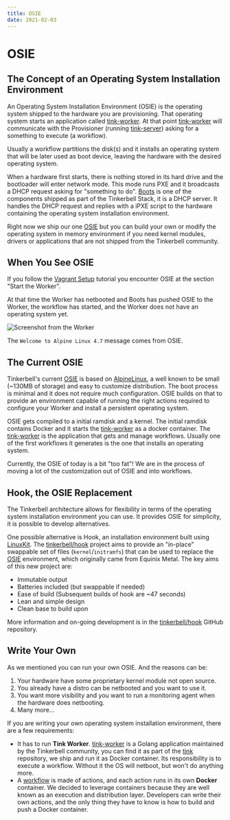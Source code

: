 ```yaml
---
title: OSIE
date: 2021-02-03
---
```


# OSIE

## The Concept of an Operating System Installation Environment

An Operating System Installation Environment (OSIE) is the operating system shipped to the hardware you are provisioning.
That operating system starts an application called [tink-worker].
At that point [tink-worker] will communicate with the Provisioner (running [tink-server]) asking for a something to execute (a workflow).

Usually a workflow partitions the disk(s) and it installs an operating system that will be later used as boot device, leaving the hardware with the desired operating system.

When a hardware first starts, there is nothing stored in its hard drive and the bootloader will enter network mode.
This mode runs PXE and it broadcasts a DHCP request asking for "something to do".
[Boots] is one of the components shipped as part of the Tinkerbell Stack, it is a DHCP server.
It handles the DHCP request and replies with a iPXE script to the hardware containing the operating system installation environment.

Right now we ship our one [OSIE] but you can build your own or modify the operating system in memory environment if you need kernel modules, drivers or applications that are not shipped from the Tinkerbell community.

## When You See OSIE

If you follow the [Vagrant Setup] tutorial you encounter OSIE at the section "Start the Worker".

At that time the Worker has netbooted and Boots has pushed OSIE to the Worker, the workflow has started, and the Worker does not have an operating system yet.

![Screenshot from the Worker]

The `Welcome to Alpine Linux 4.7` message comes from OSIE.

## The Current OSIE

Tinkerbell's current [OSIE] is based on [AlpineLinux], a well known to be small (~130MB of storage) and easy to customize distribution.
The boot process is minimal and it does not require much configuration.
OSIE builds on that to provide an environment capable of running the right actions required to configure your Worker and install a persistent operating system.

OSIE gets compiled to a initial ramdisk and a kernel.
The initial ramdisk contains Docker and it starts the [tink-worker] as a docker container.
The [tink-worker] is the application that gets and manage workflows.
Usually one of the first workflows it generates is the one that installs an operating system.

Currently, the OSIE of today is a bit "too fat"!
We are in the process of moving a lot of the customization out of OSIE and into workflows.

## Hook, the OSIE Replacement

The Tinkerbell architecture allows for flexibility in terms of the operating system installation environment you can use.
It provides OSIE for simplicity, it is possible to develop alternatives.

One possible alternative is Hook, an installation environment built using [LinuxKit].
The [tinkerbell/hook] project aims to provide an "in-place" swappable set of files (`kernel`/`initramfs`) that can be used to replace the [OSIE] environment, which originally came from Equinix Metal.
The key aims of this new project are:

- Immutable output
- Batteries included (but swappable if needed)
- Ease of build (Subsequent builds of hook are ~47 seconds)
- Lean and simple design
- Clean base to build upon

More information and on-going development is in the [tinkerbell/hook] GitHub repository.

## Write Your Own

As we mentioned you can run your own OSIE.
And the reasons can be:

1. Your hardware have some proprietary kernel module not open source.
2. You already have a distro can be netbooted and you want to use it.
3. You want more visibility and you want to run a monitoring agent when the hardware does netbooting.
4. Many more...

If you are writing your own operating system installation environment, there are a few requirements:

- It has to run **Tink Worker**.
  [tink-worker] is a Golang application maintained by the Tinkerbell community, you can find it as part of the [tink] repository, we ship and run it as Docker container.
  Its responsibility is to execute a workflow.
  Without it the OS will netboot, but won't do anything more.
- A [workflow] is made of actions, and each action runs in its own **Docker** container.
  We decided to leverage containers because they are well known as an execution and distribution layer.
  Developers can write their own actions, and the only thing they have to know is how to build and push a Docker container.

[alpinelinux]: https://alpinelinux.org
[boots]: /services/boots
[linuxkit]: https://github.com/linuxkit/linuxkit
[osie]: https://github.com/tinkerbell/osie
[screenshot from the worker]: /images/vagrant-setup-vbox-worker.png
[tinkerbell/hook]: https://github.com/tinkerbell/hook
[tink]: https://github.com/tinkerbell/tink
[tink-server]: /services/tink-server
[tink-worker]: /services/tink
[vagrant setup]: /setup/local-vagrant
[workflow]: ../../workflows/working-with-workflows
